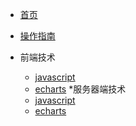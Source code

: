 <!-- docs/_sidebar.md --> 
* [首页](README.md)
* [操作指南](guide) 

* 前端技术
    * [javascript](01/javascript/)
    * [echarts](01/echarts/)
*服务器端技术
    * [javascript](02/javascript/)
    * [echarts](02/echarts/)